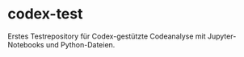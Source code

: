 # codex-test
Erstes Testrepository für Codex-gestützte Codeanalyse mit Jupyter-Notebooks und Python-Dateien.

